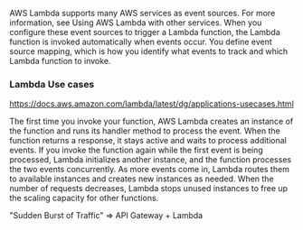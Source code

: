 AWS Lambda supports many AWS services as event sources. For more information, see Using AWS Lambda with other services. When you configure these event sources to trigger a Lambda function, the Lambda function is invoked automatically when events occur. You define event source mapping, which is how you identify what events to track and which Lambda function to invoke.

### Lambda Use cases
https://docs.aws.amazon.com/lambda/latest/dg/applications-usecases.html


The first time you invoke your function, AWS Lambda creates an instance of the function and runs its handler method to process the event. When the function returns a response, it stays active and waits to process additional events. If you invoke the function again while the first event is being processed, Lambda initializes another instance, and the function processes the two events concurrently. As more events come in, Lambda routes them to available instances and creates new instances as needed. When the number of requests decreases, Lambda stops unused instances to free up the scaling capacity for other functions.

"Sudden Burst of Traffic" => API Gateway + Lambda